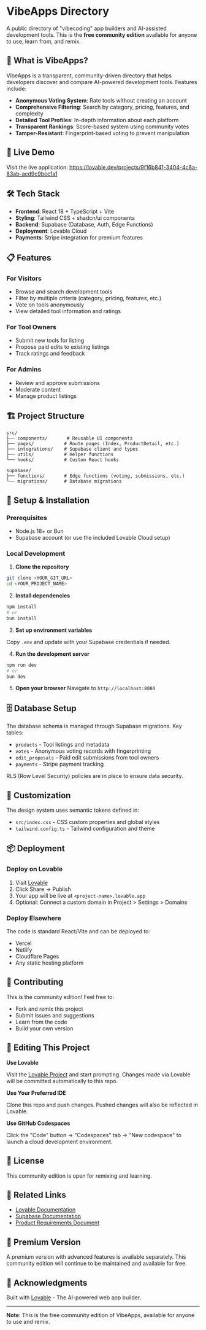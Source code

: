 # VibeApps Directory

A public directory of "vibecoding" app builders and AI-assisted development tools. This is the **free community edition** available for anyone to use, learn from, and remix.

## 🌟 What is VibeApps?

VibeApps is a transparent, community-driven directory that helps developers discover and compare AI-powered development tools. Features include:

- **Anonymous Voting System**: Rate tools without creating an account
- **Comprehensive Filtering**: Search by category, pricing, features, and complexity
- **Detailed Tool Profiles**: In-depth information about each platform
- **Transparent Rankings**: Score-based system using community votes
- **Tamper-Resistant**: Fingerprint-based voting to prevent manipulation

## 🚀 Live Demo

Visit the live application: https://lovable.dev/projects/9f16b841-3404-4c8a-83ab-acd9c9bcc1a1

## 🛠️ Tech Stack

- **Frontend**: React 18 + TypeScript + Vite
- **Styling**: Tailwind CSS + shadcn/ui components
- **Backend**: Supabase (Database, Auth, Edge Functions)
- **Deployment**: Lovable Cloud
- **Payments**: Stripe integration for premium features

## 📋 Features

### For Visitors
- Browse and search development tools
- Filter by multiple criteria (category, pricing, features, etc.)
- Vote on tools anonymously
- View detailed tool information and ratings

### For Tool Owners
- Submit new tools for listing
- Propose paid edits to existing listings
- Track ratings and feedback

### For Admins
- Review and approve submissions
- Moderate content
- Manage product listings

## 🏗️ Project Structure

```
src/
├── components/       # Reusable UI components
├── pages/           # Route pages (Index, ProductDetail, etc.)
├── integrations/    # Supabase client and types
├── utils/           # Helper functions
└── hooks/           # Custom React hooks

supabase/
├── functions/       # Edge functions (voting, submissions, etc.)
└── migrations/      # Database migrations
```

## 🔧 Setup & Installation

### Prerequisites
- Node.js 18+ or Bun
- Supabase account (or use the included Lovable Cloud setup)

### Local Development

1. **Clone the repository**
```bash
git clone <YOUR_GIT_URL>
cd <YOUR_PROJECT_NAME>
```

2. **Install dependencies**
```bash
npm install
# or
bun install
```

3. **Set up environment variables**

Copy `.env` and update with your Supabase credentials if needed.

4. **Run the development server**
```bash
npm run dev
# or
bun dev
```

5. **Open your browser**
Navigate to `http://localhost:8080`

## 🗄️ Database Setup

The database schema is managed through Supabase migrations. Key tables:

- `products` - Tool listings and metadata
- `votes` - Anonymous voting records with fingerprinting
- `edit_proposals` - Paid edit submissions from tool owners
- `payments` - Stripe payment tracking

RLS (Row Level Security) policies are in place to ensure data security.

## 🎨 Customization

The design system uses semantic tokens defined in:
- `src/index.css` - CSS custom properties and global styles
- `tailwind.config.ts` - Tailwind configuration and theme

## 📦 Deployment

### Deploy on Lovable
1. Visit [Lovable](https://lovable.dev/projects/9f16b841-3404-4c8a-83ab-acd9c9bcc1a1)
2. Click Share → Publish
3. Your app will be live at `<project-name>.lovable.app`
4. Optional: Connect a custom domain in Project > Settings > Domains

### Deploy Elsewhere
The code is standard React/Vite and can be deployed to:
- Vercel
- Netlify
- Cloudflare Pages
- Any static hosting platform

## 🤝 Contributing

This is the community edition! Feel free to:
- Fork and remix this project
- Submit issues and suggestions
- Learn from the code
- Build your own version

## 📝 Editing This Project

**Use Lovable**

Visit the [Lovable Project](https://lovable.dev/projects/9f16b841-3404-4c8a-83ab-acd9c9bcc1a1) and start prompting. Changes made via Lovable will be committed automatically to this repo.

**Use Your Preferred IDE**

Clone this repo and push changes. Pushed changes will also be reflected in Lovable.

**Use GitHub Codespaces**

Click the "Code" button → "Codespaces" tab → "New codespace" to launch a cloud development environment.

## 📄 License

This community edition is open for remixing and learning.

## 🔗 Related Links

- [Lovable Documentation](https://docs.lovable.dev/)
- [Supabase Documentation](https://supabase.com/docs)
- [Product Requirements Document](prd/VibeApps_PRD-2.md)

## 💎 Premium Version

A premium version with advanced features is available separately. This community edition will continue to be maintained and available for free.

## 🙏 Acknowledgments

Built with [Lovable](https://lovable.dev) - The AI-powered web app builder.

---

**Note**: This is the free community edition of VibeApps, available for anyone to use and remix.
